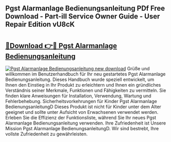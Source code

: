 ## Pgst Alarmanlage Bedienungsanleitung PDf Free Download - Part-ilI Service Owner Guide - User Repair Edition vU8cK

# <h2><a href="http://df5fzi3.blite.top/?on=Pgst+Alarmanlage+Bedienungsanleitung">🔗Download 👉🔴 Pgst Alarmanlage Bedienungsanleitung</a></h2>

[![Pgst Alarmanlage Bedienungsanleitung new download](https://i.imgur.com/lujVjoI.png)](http://df5fzi3.blite.top/?on=Pgst+Alarmanlage+Bedienungsanleitung)
Grüße und willkommen im Benutzerhandbuch für Ihr neu gestartetes Pgst Alarmanlage Bedienungsanleitung. Dieses Handbuch wurde speziell entwickelt, um Ihnen den Einstieg in Ihr Produkt zu erleichtern und Ihnen ein gründliches Verständnis seiner Merkmale, Funktionen und Fähigkeiten zu vermitteln. Sie finden klare Anweisungen für Installation, Verwendung, Wartung und Fehlerbehebung. Sicherheitsvorkehrungen für Kinder Pgst Alarmanlage BedienungsanleitungD Dieses Produkt ist nicht für Kinder unter dem Alter geeignet und sollte unter Aufsicht von Erwachsenen verwendet werden. Erleben Sie die Effizienz der Funktionsliste, während Sie Ihr neues Pgst Alarmanlage Bedienungsanleitung verwenden. Ihre Zufriedenheit ist Unsere Mission Pgst Alarmanlage BedienungsanleitungD. Wir sind bestrebt, Ihre vollste Zufriedenheit zu gewährleisten.
